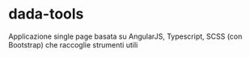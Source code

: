 # dada-tools
Applicazione single page basata su AngularJS, Typescript, SCSS (con Bootstrap) che raccoglie strumenti utili
